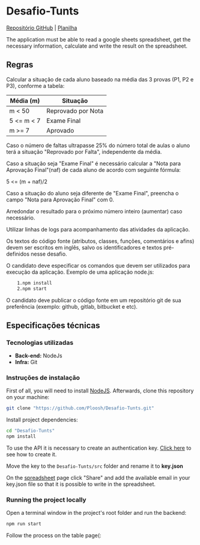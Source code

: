 # Desafio-Tunts

[Repositório GitHub](https://github.com/viniciusCosta454/Desafio-Tunts-Vinicius) | [Planilha](https://docs.google.com/spreadsheets/d/1mUTHvBLelwFduV0uSVvdi7P5N2Whry7CSwh42HcJcko/edit?usp=sharing)

The application must be able to read a google sheets spreadsheet, get the necessary information, calculate and write the result on the spreadsheet.



## Regras

Calcular a situação de cada aluno baseado na média das 3 provas (P1, P2 e P3), conforme a tabela:

| Média (m)  | Situação |
| ------------- | ------------- |
| m < 50  | Reprovado por Nota  |
| 5 <= m < 7  | Exame Final  |
| m >= 7  | Aprovado  |

Caso o número de faltas ultrapasse 25% do número total de aulas o aluno terá a situação "Reprovado por Falta", independente da média.

Caso a situação seja "Exame Final" é necessário calcular a "Nota para Aprovação Final"(naf) de cada aluno de acordo com seguinte fórmula: 

5 <= (m + naf)/2

Caso a situação do aluno seja diferente de "Exame Final", preencha o campo "Nota para Aprovação Final" com 0.

Arredondar o resultado para o próximo número inteiro (aumentar) caso necessário.

Utilizar linhas de logs para acompanhamento das atividades da aplicação.

Os textos do código fonte (atributos, classes, funções, comentários e afins) devem ser escritos em inglês, salvo os identificadores e textos pré-definidos nesse desafio.

O candidato deve especificar os comandos que devem ser utilizados para execução da aplicação. Exemplo de uma aplicação node.js:

```bash
    1.npm install
    2.npm start
```

O candidato deve publicar o código fonte em um repositório git de sua preferência (exemplo: github, gitlab, bitbucket e etc).
## Especificações técnicas

### Tecnologias utilizadas

- **Back-end:** NodeJs
- **Infra:** Git

### Instruções de instalação

First of all, you will need to install [NodeJS](https://nodejs.org/en/download/).
Afterwards, clone this repository on your machine:

```bash
git clone "https://github.com/Ploosh/Desafio-Tunts.git"
```

Install project dependencies:

```bash
cd "Desafio-Tunts"
npm install
```

To use the API it is necessary to create an authentication key. [Click here](https://theoephraim.github.io/node-google-spreadsheet/#/getting-started/authentication?id=service-account) to see how to create it.

Move the key to the ```Desafio-Tunts/src``` folder and rename it to **key.json**

On the [spreadsheet](https://docs.google.com/spreadsheets/d/1BCMGbmE_qGpHVhZYIfjb3L7MSERGYZkbkL0VMqDRu8k/edit?usp=sharing) page click "Share" and add the available email in your key.json file so that it is possible to write in the spreadsheet.
### Running the project locally

Open a terminal window in the project's root folder and run the backend:

```bash
npm run start
```

Follow the process on the table page(:
